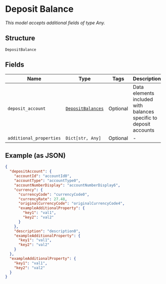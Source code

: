 
# Deposit Balance

*This model accepts additional fields of type Any.*

## Structure

`DepositBalance`

## Fields

| Name | Type | Tags | Description |
|  --- | --- | --- | --- |
| `deposit_account` | [`DepositBalances`](../../doc/models/deposit-balances.md) | Optional | Data elements included with balances specific to deposit accounts |
| `additional_properties` | `Dict[str, Any]` | Optional | - |

## Example (as JSON)

```json
{
  "depositAccount": {
    "accountId": "accountId0",
    "accountType": "accountType0",
    "accountNumberDisplay": "accountNumberDisplay6",
    "currency": {
      "currencyCode": "currencyCode0",
      "currencyRate": 27.48,
      "originalCurrencyCode": "originalCurrencyCode4",
      "exampleAdditionalProperty": {
        "key1": "val1",
        "key2": "val2"
      }
    },
    "description": "description0",
    "exampleAdditionalProperty": {
      "key1": "val1",
      "key2": "val2"
    }
  },
  "exampleAdditionalProperty": {
    "key1": "val1",
    "key2": "val2"
  }
}
```

